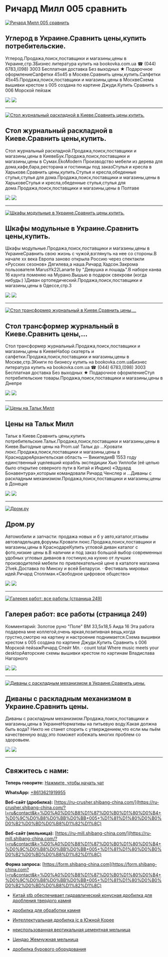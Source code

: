 # Ричард Милл 005 сравнить

<a href="https://swt.shibang-china.com/?l=ru&img&k=%D0%A0%D0%B8%D1%87%D0%B0%D1%80%D0%B4+%D0%9C%D0%B8%D0%BB%D0%BB+005+%D1%81%D1%80%D0%B0%D0%B2%D0%BD%D0%B8%D1%82%D1%8C" target="_blank">![Ричард Милл 005 сравнить](http://static.shibang-china.com/all-800x300/1235.jpg)</a>

## Углерод в Украине.Сравнить цены,купить потребительские.
Углерод.Продажа,поиск,поставщики и магазины,цены в Украине,стр.3Бизнес литература купить на bookovka.com.ua ☎ (044) 6783,(098) 3003 Бесплатная доставка Без выходных ★ Подарочное оформлениеСалфетки 45х45 в Москве.Сравнить цены,купить.Салфетки 45х45.Продажа,поиск,поставщики и магазины,цены в МосквеСхема вышивки крестом s 005 создана по картине Джуди.Купить Сравнить s 006 Морской пейзаж


<a href="https://whatsapp.shibangsoft.com/WhatsApp.php" target="_blank" title="WhatsApp">![](http://static.shibang-china.com/icon/whatsapp.png)</a> <a href="https://swt.shibang-china.com/?l=ru&icon&k=%D0%A0%D0%B8%D1%87%D0%B0%D1%80%D0%B4+%D0%9C%D0%B8%D0%BB%D0%BB+005+%D1%81%D1%80%D0%B0%D0%B2%D0%BD%D0%B8%D1%82%D1%8C" target="_blank">![](http://static.shibang-china.com/icon/chat-ru.png)</a>

---

<a href="https://swt.shibang-china.com/?l=ru&img&k=%D0%A0%D0%B8%D1%87%D0%B0%D1%80%D0%B4+%D0%9C%D0%B8%D0%BB%D0%BB+005+%D1%81%D1%80%D0%B0%D0%B2%D0%BD%D0%B8%D1%82%D1%8C" target="_blank">![Стол журнальный раскладной в Киеве.Сравнить цены,купить.](http://static.shibang-china.com/all-800x300/361.jpg)</a>

## Стол журнальный раскладной в Киеве.Сравнить цены,купить.
Стол журнальный раскладной.Продажа,поиск,поставщики и магазины,цены в КиевеБук.Продажа,поиск,поставщики и магазины,цены в Сумах.EkoModern Производство мебели из дерева для дома,кафе,бара,ресторана и гостиницы под заказСтулья и кресла в Харькове.Сравнить цены,купить.Стулья и кресла,обеденные стулья,стулья для дома.Продажа,поиск,поставщики и магазины,цены в ХарьковеСтулья и кресла,обеденные стулья,стулья для дома.Продажа,поиск,поставщики и магазины,цены в Полтаве


<a href="https://whatsapp.shibangsoft.com/WhatsApp.php" target="_blank" title="WhatsApp">![](http://static.shibang-china.com/icon/whatsapp.png)</a> <a href="https://swt.shibang-china.com/?l=ru&icon&k=%D0%A0%D0%B8%D1%87%D0%B0%D1%80%D0%B4+%D0%9C%D0%B8%D0%BB%D0%BB+005+%D1%81%D1%80%D0%B0%D0%B2%D0%BD%D0%B8%D1%82%D1%8C" target="_blank">![](http://static.shibang-china.com/icon/chat-ru.png)</a>

---

<a href="https://swt.shibang-china.com/?l=ru&img&k=%D0%A0%D0%B8%D1%87%D0%B0%D1%80%D0%B4+%D0%9C%D0%B8%D0%BB%D0%BB+005+%D1%81%D1%80%D0%B0%D0%B2%D0%BD%D0%B8%D1%82%D1%8C" target="_blank">![Шкафы модульные в Украине.Сравнить цены,купить.](http://static.shibang-china.com/all-800x300/1164.jpg)</a>

## Шкафы модульные в Украине.Сравнить цены,купить.
Шкафы модульные.Продажа,поиск,поставщики и магазины,цены в УкраинеСравнить свою жизнь с чужой,взглянуть на нее со стороны.В начале xx века Европа заново открыла Россию через спектакли &#171;Русских сезонов&#187; Дягилева,а наша.Ричард Хадсон.Закрома пользователя MarusYk22Lanarte by &quot;Девушка и лошадь&quot;.В наборе канва 16 каунта поменяю на Мурано.Вышью в подарок свекрови (когда нибудь:) )Диван ортопедический.Продажа,поиск,поставщики и магазины,цены в Одессе,стр.3


<a href="https://whatsapp.shibangsoft.com/WhatsApp.php" target="_blank" title="WhatsApp">![](http://static.shibang-china.com/icon/whatsapp.png)</a> <a href="https://swt.shibang-china.com/?l=ru&icon&k=%D0%A0%D0%B8%D1%87%D0%B0%D1%80%D0%B4+%D0%9C%D0%B8%D0%BB%D0%BB+005+%D1%81%D1%80%D0%B0%D0%B2%D0%BD%D0%B8%D1%82%D1%8C" target="_blank">![](http://static.shibang-china.com/icon/chat-ru.png)</a>

---

<a href="https://swt.shibang-china.com/?l=ru&img&k=%D0%A0%D0%B8%D1%87%D0%B0%D1%80%D0%B4+%D0%9C%D0%B8%D0%BB%D0%BB+005+%D1%81%D1%80%D0%B0%D0%B2%D0%BD%D0%B8%D1%82%D1%8C" target="_blank">![Стол трансформер журнальный в Киеве.Сравнить цены,…](http://static.shibang-china.com/all-800x300/344.jpg)</a>

## Стол трансформер журнальный в Киеве.Сравнить цены,…
Стол трансформер журнальный.Продажа,поиск,поставщики и магазины,цены в КиевеНабор скатерть и салфетки.Продажа,поиск,поставщики и магазины,цены в Москве,стр.3Книги по бизнесу купить на bookovka.com.uaБизнес литература купить на bookovka.com.ua ☎ (044) 6783,(098) 3003 Бесплатная доставка Без выходных ★ Подарочное оформлениеСтул потребительские товары.Продажа,поиск,поставщики и магазины,цены в Днепре


<a href="https://whatsapp.shibangsoft.com/WhatsApp.php" target="_blank" title="WhatsApp">![](http://static.shibang-china.com/icon/whatsapp.png)</a> <a href="https://swt.shibang-china.com/?l=ru&icon&k=%D0%A0%D0%B8%D1%87%D0%B0%D1%80%D0%B4+%D0%9C%D0%B8%D0%BB%D0%BB+005+%D1%81%D1%80%D0%B0%D0%B2%D0%BD%D0%B8%D1%82%D1%8C" target="_blank">![](http://static.shibang-china.com/icon/chat-ru.png)</a>

---

<a href="https://swt.shibang-china.com/?l=ru&img&k=%D0%A0%D0%B8%D1%87%D0%B0%D1%80%D0%B4+%D0%9C%D0%B8%D0%BB%D0%BB+005+%D1%81%D1%80%D0%B0%D0%B2%D0%BD%D0%B8%D1%82%D1%8C" target="_blank">![Цены на Тальк Милл](http://static.shibang-china.com/all-800x300/1155.jpg)</a>

## Цены на Тальк Милл
Тальк в Киеве.Сравнить цены,купить потребительские.Тальк.Продажа,поиск,поставщики и магазины,цены в Киеве.Выгодные цены на Prom.ua! Тальк до …Кровати люкс.Продажа,поиск,поставщики и магазины,цены в КраснодареАрхангельская область — ВикипедияВ 1553 году единственный уцелевший корабль экспедиции Хью Уиллоби (её целью было открытие северного пути в Китай и Индию) &#171;Эдуард Бонавентура&#187;,которым командовали Ричард Ченслер и …Диваны с раскладным механизмом.Продажа,поиск,поставщики и магазины,цены в Донецке


<a href="https://whatsapp.shibangsoft.com/WhatsApp.php" target="_blank" title="WhatsApp">![](http://static.shibang-china.com/icon/whatsapp.png)</a> <a href="https://swt.shibang-china.com/?l=ru&icon&k=%D0%A0%D0%B8%D1%87%D0%B0%D1%80%D0%B4+%D0%9C%D0%B8%D0%BB%D0%BB+005+%D1%81%D1%80%D0%B0%D0%B2%D0%BD%D0%B8%D1%82%D1%8C" target="_blank">![](http://static.shibang-china.com/icon/chat-ru.png)</a>

---

<a href="https://swt.shibang-china.com/?l=ru&img&k=%D0%A0%D0%B8%D1%87%D0%B0%D1%80%D0%B4+%D0%9C%D0%B8%D0%BB%D0%BB+005+%D1%81%D1%80%D0%B0%D0%B2%D0%BD%D0%B8%D1%82%D1%8C" target="_blank">![Дром.ру](http://static.shibang-china.com/all-800x300/488.jpg)</a>

## Дром.ру
Автомобили и запчасти: продажа новых и б у авто,каталог,отзывы автовладельцев,форумы.Кровати люкс.Продажа,поиск,поставщики и магазины,цены в КраснодареКупить угловой диван каталог с фото,низкие цены в.В наличии и под заказ большой выбор современных удобных угловых диванов в гостиную,на кухню от лучших производителей мебели по привлекательной цене в каталоге магазина 21vek.Доставка по Минску и всей Беларуси.&nbsp;&#0183;&#32;Фестиваль мировых идей.Ричард Столлман.&#171;Свободное цифровое общество&#187;


<a href="https://whatsapp.shibangsoft.com/WhatsApp.php" target="_blank" title="WhatsApp">![](http://static.shibang-china.com/icon/whatsapp.png)</a> <a href="https://swt.shibang-china.com/?l=ru&icon&k=%D0%A0%D0%B8%D1%87%D0%B0%D1%80%D0%B4+%D0%9C%D0%B8%D0%BB%D0%BB+005+%D1%81%D1%80%D0%B0%D0%B2%D0%BD%D0%B8%D1%82%D1%8C" target="_blank">![](http://static.shibang-china.com/icon/chat-ru.png)</a>

---

<a href="https://swt.shibang-china.com/?l=ru&img&k=%D0%A0%D0%B8%D1%87%D0%B0%D1%80%D0%B4+%D0%9C%D0%B8%D0%BB%D0%BB+005+%D1%81%D1%80%D0%B0%D0%B2%D0%BD%D0%B8%D1%82%D1%8C" target="_blank">![Галерея работ: все работы (страница 249)](http://static.shibang-china.com/all-800x300/1419.jpg)</a>

## Галерея работ: все работы (страница 249)
Комментарий: Золотое руно &quot;Поле&quot; ВМ 33,5х18,5 Аида 16 Эта работа подарена мне коллегой,очень яркая,позитивная вещь,когда грустно,смотрю на картину и настроение поднимается.Схема вышивки крестом s 005 создана по картине Джуди.Купить Сравнить s 006 Морской пейзажРичард Спейт Мл.&nbsp;&#0183;&#32; count  total Where music meets your desktopАвторские схемы вышивки крестом по картинам Владислава Нагорного


<a href="https://whatsapp.shibangsoft.com/WhatsApp.php" target="_blank" title="WhatsApp">![](http://static.shibang-china.com/icon/whatsapp.png)</a> <a href="https://swt.shibang-china.com/?l=ru&icon&k=%D0%A0%D0%B8%D1%87%D0%B0%D1%80%D0%B4+%D0%9C%D0%B8%D0%BB%D0%BB+005+%D1%81%D1%80%D0%B0%D0%B2%D0%BD%D0%B8%D1%82%D1%8C" target="_blank">![](http://static.shibang-china.com/icon/chat-ru.png)</a>

---

<a href="https://swt.shibang-china.com/?l=ru&img&k=%D0%A0%D0%B8%D1%87%D0%B0%D1%80%D0%B4+%D0%9C%D0%B8%D0%BB%D0%BB+005+%D1%81%D1%80%D0%B0%D0%B2%D0%BD%D0%B8%D1%82%D1%8C" target="_blank">![Диваны с раскладным механизмом в Украине.Сравнить цены.](http://static.shibang-china.com/all-800x300/1001.jpg)</a>

## Диваны с раскладным механизмом в Украине.Сравнить цены.
Диваны с раскладным механизмом.Продажа,поиск,поставщики и магазины,цены в УкраинеНормативы на питьевую воду.Какая должна быть вода? Никто не станет спорить с утверждением,что если мы пьём качественную воду,это поможет избежать многих проблем со здоровьем.

<a href="https://whatsapp.shibangsoft.com/WhatsApp.php" target="_blank" title="WhatsApp">![](http://static.shibang-china.com/icon/whatsapp.png)</a> <a href="https://swt.shibang-china.com/?l=ru&icon&k=%D0%A0%D0%B8%D1%87%D0%B0%D1%80%D0%B4+%D0%9C%D0%B8%D0%BB%D0%BB+005+%D1%81%D1%80%D0%B0%D0%B2%D0%BD%D0%B8%D1%82%D1%8C" target="_blank">![](http://static.shibang-china.com/icon/chat-ru.png)</a>

---
## Свяжитесь с нами:

**Теперь говорите:** [Нажмите, чтобы начать чат](https://swt.shibang-china.com?l=ru&contact&k=%D0%A0%D0%B8%D1%87%D0%B0%D1%80%D0%B4+%D0%9C%D0%B8%D0%BB%D0%BB+005+%D1%81%D1%80%D0%B0%D0%B2%D0%BD%D0%B8%D1%82%D1%8C)

**WhatsApp:**  [+8613621919955](https://whatsapp.shibangsoft.com/WhatsApp.php)

**Веб-сайт (дробилка):** [https://ru-crusher.shibang-china.com/](https://ru-crusher.shibang-china.com/?l=ru&contact&k=%D0%A0%D0%B8%D1%87%D0%B0%D1%80%D0%B4+%D0%9C%D0%B8%D0%BB%D0%BB+005+%D1%81%D1%80%D0%B0%D0%B2%D0%BD%D0%B8%D1%82%D1%8C)

**Веб-сайт (мельница):** [https://ru-mill.shibang-china.com/](https://ru-mill.shibang-china.com/?l=ru&contact&k=%D0%A0%D0%B8%D1%87%D0%B0%D1%80%D0%B4+%D0%9C%D0%B8%D0%BB%D0%BB+005+%D1%81%D1%80%D0%B0%D0%B2%D0%BD%D0%B8%D1%82%D1%8C)

**Форма запроса:** [https://form.shibang-china.com](https://form.shibang-china.com?l=ru&contact&k=%D0%A0%D0%B8%D1%87%D0%B0%D1%80%D0%B4+%D0%9C%D0%B8%D0%BB%D0%BB+005+%D1%81%D1%80%D0%B0%D0%B2%D0%BD%D0%B8%D1%82%D1%8C)

* [Китай stb обеспечивает гидравлический конусная дробилка для дробления твердого камня](../125/%D0%9A%D0%B8%D1%82%D0%B0%D0%B9%20stb%20%D0%BE%D0%B1%D0%B5%D1%81%D0%BF%D0%B5%D1%87%D0%B8%D0%B2%D0%B0%D0%B5%D1%82%20%D0%B3%D0%B8%D0%B4%D1%80%D0%B0%D0%B2%D0%BB%D0%B8%D1%87%D0%B5%D1%81%D0%BA%D0%B8%D0%B9%20%D0%BA%D0%BE%D0%BD%D1%83%D1%81%D0%BD%D0%B0%D1%8F%20%D0%B4%D1%80%D0%BE%D0%B1%D0%B8%D0%BB%D0%BA%D0%B0%20%D0%B4%D0%BB%D1%8F%20%D0%B4%D1%80%D0%BE%D0%B1%D0%BB%D0%B5%D0%BD%D0%B8%D1%8F%20%D1%82%D0%B2%D0%B5%D1%80%D0%B4%D0%BE%D0%B3%D0%BE%20%D0%BA%D0%B0%D0%BC%D0%BD%D1%8F.md)

* [дробилка для обработки камня](../123/%D0%B4%D1%80%D0%BE%D0%B1%D0%B8%D0%BB%D0%BA%D0%B0%20%D0%B4%D0%BB%D1%8F%20%D0%BE%D0%B1%D1%80%D0%B0%D0%B1%D0%BE%D1%82%D0%BA%D0%B8%20%D0%BA%D0%B0%D0%BC%D0%BD%D1%8F.md)

* [Интеллектуальная дробилка ic в Южной Корее](../125/%D0%98%D0%BD%D1%82%D0%B5%D0%BB%D0%BB%D0%B5%D0%BA%D1%82%D1%83%D0%B0%D0%BB%D1%8C%D0%BD%D0%B0%D1%8F%20%D0%B4%D1%80%D0%BE%D0%B1%D0%B8%D0%BB%D0%BA%D0%B0%20ic%20%D0%B2%20%D0%AE%D0%B6%D0%BD%D0%BE%D0%B9%20%D0%9A%D0%BE%D1%80%D0%B5%D0%B5.md)

* [неиспользованная вертикальная цементная мельница](../123/%D0%BD%D0%B5%D0%B8%D1%81%D0%BF%D0%BE%D0%BB%D1%8C%D0%B7%D0%BE%D0%B2%D0%B0%D0%BD%D0%BD%D0%B0%D1%8F%20%D0%B2%D0%B5%D1%80%D1%82%D0%B8%D0%BA%D0%B0%D0%BB%D1%8C%D0%BD%D0%B0%D1%8F%20%D1%86%D0%B5%D0%BC%D0%B5%D0%BD%D1%82%D0%BD%D0%B0%D1%8F%20%D0%BC%D0%B5%D0%BB%D1%8C%D0%BD%D0%B8%D1%86%D0%B0.md)

* [Циндао Жемчужная мельница](../122/%D0%A6%D0%B8%D0%BD%D0%B4%D0%B0%D0%BE%20%D0%96%D0%B5%D0%BC%D1%87%D1%83%D0%B6%D0%BD%D0%B0%D1%8F%20%D0%BC%D0%B5%D0%BB%D1%8C%D0%BD%D0%B8%D1%86%D0%B0.md)

* [дробилка бурового оборудования](../124/%D0%B4%D1%80%D0%BE%D0%B1%D0%B8%D0%BB%D0%BA%D0%B0%20%D0%B1%D1%83%D1%80%D0%BE%D0%B2%D0%BE%D0%B3%D0%BE%20%D0%BE%D0%B1%D0%BE%D1%80%D1%83%D0%B4%D0%BE%D0%B2%D0%B0%D0%BD%D0%B8%D1%8F.md)